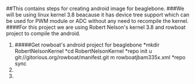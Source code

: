 ##This contains steps for creating android image for beaglebone.
###We will be using linux kernel 3.8 beacause it has device tree support which can be used for PWM module or ADC without any need to recompile the kernel.
####For this project we are using Robert Nelson's kernel 3.8 and rowboat project to compile the android.

<ol>
<li>
	#####Get rowboat's android project for beaglebone
	*mkdir RobertNelsonKernel
	*cd RobertNelsonKernel
	*repo init ­u git://gitorious.org/rowboat/manifest.git ­m rowboat­jb­am335x.xml 
	*repo sync 
</li>
<li>

</li>
<li>
</li>
</ol>